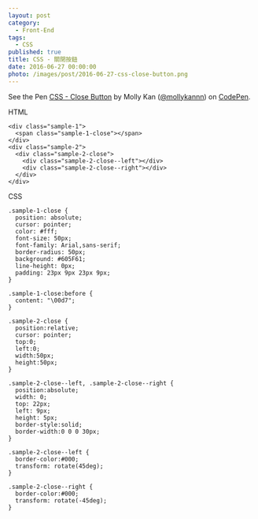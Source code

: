 ```yaml
---
layout: post
category: 
  - Front-End
tags: 
  - CSS
published: true
title: CSS - 關閉按鈕
date: 2016-06-27 00:00:00
photo: /images/post/2016-06-27-css-close-button.png
---
```

<!-- more -->
<p data-height="486" data-theme-id="dark" data-slug-hash="XKjwvW" data-default-tab="result" data-user="mollykannn" data-embed-version="2" class="codepen">See the Pen <a href="http://codepen.io/mollykannn/pen/XKjwvW/">CSS - Close Button</a> by Molly Kan (<a href="http://codepen.io/mollykannn">@mollykannn</a>) on <a href="http://codepen.io">CodePen</a>.</p>
<script async src="//assets.codepen.io/assets/embed/ei.js"></script>


HTML

    <div class="sample-1">
      <span class="sample-1-close"></span>
    </div>
    <div class="sample-2">
      <div class="sample-2-close">
        <div class="sample-2-close--left"></div>
        <div class="sample-2-close--right"></div>
      </div>
    </div>

CSS

    .sample-1-close {
      position: absolute;
      cursor: pointer;
      color: #fff;
      font-size: 50px;
      font-family: Arial,sans-serif;
      border-radius: 50px;
      background: #605F61;
      line-height: 0px;
      padding: 23px 9px 23px 9px;  
    }

    .sample-1-close:before {
      content: "\00d7";
    }

    .sample-2-close {
      position:relative;
      cursor: pointer;
      top:0;
      left:0;
      width:50px;
      height:50px;
    }

    .sample-2-close--left, .sample-2-close--right {
      position:absolute;
      width: 0;
      top: 22px;
      left: 9px;
      height: 5px;
      border-style:solid;
      border-width:0 0 0 30px;  
    }

    .sample-2-close--left {
      border-color:#000;
      transform: rotate(45deg);
    }

    .sample-2-close--right {
      border-color:#000;
      transform: rotate(-45deg);
    }

<br/>
